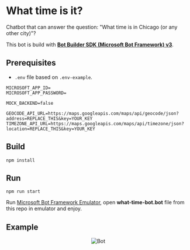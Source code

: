 # What time is it?
Chatbot that can answer the question: "What time is in Chicago (or any other city)"?

This bot is build with [**Bot Builder SDK (Microsoft Bot Framework) v3**](https://github.com/Microsoft/BotBuilder).


## Prerequisites
* ```.env``` file based on ```.env-example```.
```
MICROSOFT_APP_ID=
MICROSOFT_APP_PASSWORD=

MOCK_BACKEND=false

GEOCODE_API_URL=https://maps.googleapis.com/maps/api/geocode/json?address=REPLACE_THIS&key=YOUR_KEY
TIMEZONE_API_URL=https://maps.googleapis.com/maps/api/timezone/json?location=REPLACE_THIS&key=YOUR_KEY
```

## Build
```
npm install
```

## Run
```
npm run start
```
Run [Microsoft Bot Framework Emulator](https://github.com/Microsoft/BotFramework-Emulator/releases), open **what-time-bot.bot** file from this repo in emulator and enjoy.

## Example
<p align="center">
    <img alt="Bot" src="https://raw.githubusercontent.com/asc-lab/what-time-is-it-bot/master/readme-images/bot_example.gif" />
</p>

